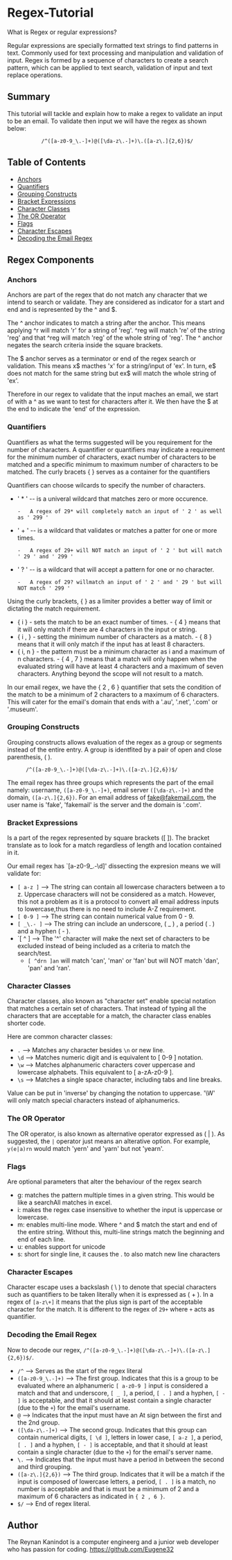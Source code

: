 # Regex-Tutorial

What is Regex or regular expressions?

Regular expressions are specially formatted text strings to find patterns in text. Commonly used for text processing and manipulation and validation of input. Regex is formed by a sequence of characters to create a search pattern, which can be applied to text search, validation of input and text replace operations.

## Summary

This tutorial will tackle and explain how to make a regex to validate an input to be an email.
To validate then input we will have the regex as shown below:       

               /^([a-z0-9_\.-]+)@([\da-z\.-]+)\.([a-z\.]{2,6})$/

## Table of Contents

- [Anchors](#anchors)
- [Quantifiers](#quantifiers)
- [Grouping Constructs](#grouping-constructs)
- [Bracket Expressions](#bracket-expressions)
- [Character Classes](#character-classes)
- [The OR Operator](#the-or-operator)
- [Flags](#flags)
- [Character Escapes](#character-escapes)
- [Decoding the Email Regex](#decoding-the-email-regex)

## Regex Components

### Anchors
Anchors are part of the regex that do not match any character that we intend to search or validate.  They are considered as indicator for a start and end and is represented by the ^ and $.

The ^ anchor indicates to match a string after the anchor.  This means applying ^r will match 'r' for a string of 'reg'.  ^reg will match 're' of the string 'reg' and that ^reg will match 'reg' of the whole string of 'reg'. The ^ anchor negates the search criteria inside the square brackets.

The $ anchor serves as a terminator or end of the regex search or validation.  This means x$ macthes 'x' for a string/input of 'ex'. In turn, e$ does not match for the same string but ex$ will match the whole string of 'ex'.

Therefore in our regex to validate that the input maches an email, we start of with a ^ as we want to test for characters after it.  We then have the $ at the end to indicate the 'end' of the expression.  

### Quantifiers

Quantifiers as what the terms suggested will be you requirement for the number of characters.  A quantifier or quantifiers may indicate a requirement for the minimum number of characters, exact number of characters to be matched and a specific minimum to maximum number of characters to be matched. The curly bracets { } serves as a container for the quantifiers

Quantifiers can choose wilcards to specify the number of characters.

-   ' * ' -- is a univeral wildcard that matches zero or more occurence. 
   
        -   A regex of 29* will completely match an input of ' 2 ' as well as ' 299 '
  
-   ' + '  -- is a wildcard that validates or matches a patter for one or more times.
   
        -   A regex of 29+ will NOT match an input of ' 2 ' but will match ' 29 ' and ' 299 '
     
-   ' ? ' -- is a wildcard that will accept a pattern for one or no character.
   
        -   A regex of 29? willmatch an input of ' 2 ' and ' 29 ' but will NOT match ' 299 ' 

Using the curly brackets, { } as a limiter provides a better way of limit or dictating the match requirement.

-   { i } - sets the match to be an exact number of times.
        -   { 4 } means that it will only match if there are 4 characters in the input or string.
-   { i , }   - setting the minimum number of characters as a match.
        -   { 8 } means that it will only match if the input has at least 8 characters.
-   { i, n }  - the pattern must be a minimum character as i and a maximum of n characters.
        -   { 4 , 7 } means that a match will only happen when the evaluated string will have at least 4 characters and a maximum of seven characters.  Anything beyond the scope will not result to a match.
    
In our email regex, we have the { 2 , 6 } quantifier that sets the condition of the match to be a minimum of 2 characters to a maximum of 6 characters. This will cater for the email's domain that ends with a '.au', '.net', '.com' or '.museum'.


### Grouping Constructs

Grouping constructs allows evaluation of the regex as a group or segments instead of the entire entry.  A group is identfited by a pair of open and close parenthesis, ( ).

          /^([a-z0-9_\.-]+)@([\da-z\.-]+)\.([a-z\.]{2,6})$/
          
The email regex has three groups which represents the part of the email namely: username, `([a-z0-9_\.-]+)`, email server `([\da-z\.-]+)` and the domain, `([a-z\.]{2,6})`.  For an email address of fake@fakemail.com, the user name is 'fake', 'fakemail' is the server and the domain is '.com'.


### Bracket Expressions

Is a part of the regex represented by square brackets ([ ]).  The bracket translate as to look for a match regardless of length and location contained in it. 

Our email regex has `[a-z0-9_\.-\d]' dissecting the expresion means we will validate for:
- `[ a-z ]`  --> The string can contain all lowercase characters between a to z. Uppercase characters will not be considered as a match.  However, this not a problem as it is a protocol to convert all email address inputs to lowercase,thus there is no need to include A-Z requirement.
- `[ 0-9 ]` --> The string can contain numerical value from 0 - 9.
- `[ _\.- ]` --> The string can include an underscore, ( _ ) , a period ( . ) and a hyphen ( - ).
- `[ ^ ] --> The '^' character will make the next set of characters to be excluded instead of being included as a criteria to match the search/test.
  - `[ ^drn ]an` will match 'can', 'man' or 'fan' but will NOT match 'dan', 'pan' and 'ran'.

### Character Classes

Character classes, also known as "character set" enable special notation that matches a certain set of characters.  That instead of typing all the characters that are acceptable for a match, the character class enables shorter code.

Here are common character classes:

- `.`  --> Matches any character besides `\n` or new line.
- `\d` --> Matches numeric digit and is equivalent to [ 0-9 ] notation.
- `\w` --> Matches alphanumeric characters cover uppercase and lowercase alphabets.  Thiis equivalent to [ a-zA-z0-9 ].
- `\s` --> Matches a single space character, including tabs and line breaks.

Value can be put in 'inverse' by changing the notation to uppercase.  '\W' will only match special characters instead of alphanumerics.

### The OR Operator

The OR operator, is also known as alternative operator expressed as ( | ).  As suggested, the `|` operator just means an alterative option.  For example, `y(e|a)rn` would match 'yern' and 'yarn' but not 'yearn'.

### Flags

Are optional parameters that alter the behaviour of the regex search

-    g: matches the pattern multiple times in a given string.  This would be like a searchAll matches in excel.
-    i: makes the regex case insensitive to whether the input is uppercase or lowercase.
-    m: enables multi-line mode. Where ^ and $ match the start and end of the entire string. Without this, multi-line strings match the beginning and end of each line.
-    u: enables support for unicode
-    s: short for single line, it causes the . to also match new line characters


### Character Escapes

Character escape uses a backslash ( \ ) to denote that special characters such as quantifiers to be taken literally when it is expressed as ( \+ ).  In a regex of `[a-z\+]` it means that the plus sign is part of the acceptable character for the match.  It is different to the regex of `29+` where ` + ` acts as quantifier.


### Decoding the Email Regex

Now to decode our regex, `/^([a-z0-9_\.-]+)@([\da-z\.-]+)\.([a-z\.]{2,6})$/`.

- `/^` --> Serves as the start of the regex literal
- `([a-z0-9_\.-]+)`  --> The first group. Indicates that this is a group to be evaluated where an alphanumeric `[ a-z0-9 ]` input is considered a match and that and underscore, `[ _ ]`, a period, `[ . ]` and a hyphen, `[ - ]` is acceptable, and that it should at least contain a single character (due to the `+`) for the email's username.
- `@` --> Indicates that the input must have an At sign between the first and the 2nd group.
- `([\da-z\.-]+)` --> The second group.  Indicates that this group can contain numerical digits, `[ \d ]`, letters in lower case, `[ a-z ]`, a period, `[ . ]` and a hyphen, `[ - ]` is acceptable, and that it should at least contain a single character (due to the `+`) for the email's server name.
- `\.` --> Indicates that the input must have a period in between the second and third grouping.
- `([a-z\.]{2,6})`  --> The third group.  Indicates that it will be a match if the input is composed of lowercase letters, a period, `[ . ]` is a match, no number is acceptable and that is must be a minimum of 2 and a maximum of 6 characters as indicated in `{ 2 , 6 }`.
- `$/`  --> End of regex literal.

## Author

The Reynan Kanindot is a computer engineerg and a junior web developer who has passion for coding.
https://github.com/Eugene32

